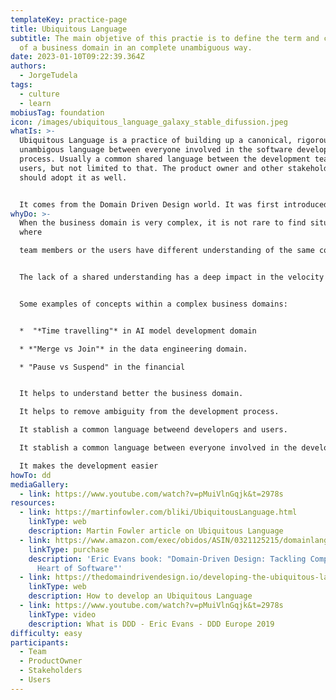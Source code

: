 ```yaml
---
templateKey: practice-page
title: Ubiquitous Language
subtitle: The main objetive of this practie is to define the term and concepts
  of a business domain in an complete unambiguous way.
date: 2023-01-10T09:22:39.364Z
authors:
  - JorgeTudela
tags:
  - culture
  - learn
mobiusTag: foundation
icon: /images/ubiquitous_language_galaxy_stable_difussion.jpeg
whatIs: >-
  U﻿biquitous Language is a practice of building up a canonical, rigorous and
  unambigous language between everyone involved in the software development
  process. Usually a common shared language between the development team and the
  users, but not limited to that. The product owner and other stakeholders
  should adopt it as well.


  I﻿t comes from the Domain Driven Design world. I﻿t was first introduced by Eric Evans in his own book ["Domain-Driven Design: Tackling Complexity in the Heart of Software"](https://www.amazon.com/exec/obidos/ASIN/0321125215/domainlanguag-20) in 2003.
whyDo: >-
  W﻿hen the business domain is very complex, it is not rare to find situations
  where

  t﻿eam members or the users have different understanding of the same concepts.


  The lack of a shared understanding has a deep impact in the velocity and quality of what the development team delivers and can also lead to frustation in the users because what they have in mind is not what is finally implemented.


  S﻿ome examples of concepts within a complex business domains:


  * ﻿ "*Time travelling"* in AI model development domain

  * *"M﻿erge vs Join"* in the data engineering domain.

  * "﻿Pause vs Suspend" in the financial


  I﻿t helps to understand better the business domain.

  It helps to remove ambiguity from the development process.

  I﻿t stablish a common language betweend developers and users.

  I﻿t stablish a common language between everyone involved in the development process.

  I﻿t makes the development easier
howTo: d﻿d
mediaGallery:
  - link: https://www.youtube.com/watch?v=pMuiVlnGqjk&t=2978s
resources:
  - link: https://martinfowler.com/bliki/UbiquitousLanguage.html
    linkType: web
    description: Martin Fowler article on Ubiquitous Language
  - link: https://www.amazon.com/exec/obidos/ASIN/0321125215/domainlanguag-20
    linkType: purchase
    description: 'Eric Evans book: "Domain-Driven Design: Tackling Complexity in the
      Heart of Software"'
  - link: https://thedomaindrivendesign.io/developing-the-ubiquitous-language/
    linkType: web
    description: How to develop an Ubiquitous Language
  - link: https://www.youtube.com/watch?v=pMuiVlnGqjk&t=2978s
    linkType: video
    description: What is DDD - Eric Evans - DDD Europe 2019
difficulty: easy
participants:
  - Team
  - ProductOwner
  - Stakeholders
  - Users
---
```

